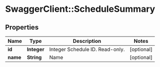 # SwaggerClient::ScheduleSummary

## Properties
Name | Type | Description | Notes
------------ | ------------- | ------------- | -------------
**id** | **Integer** | Integer Schedule ID. Read-only. | [optional] 
**name** | **String** | Name | [optional] 


